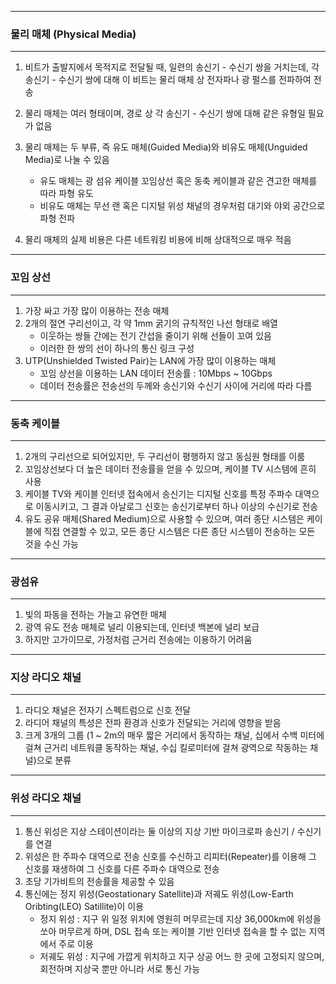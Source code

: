 -----
### 물리 매체 (Physical Media)
-----
1. 비트가 출발지에서 목적지로 전달될 때, 일련의 송신기 - 수신기 쌍을 거치는데, 각 송신기 - 수신기 쌍에 대해 이 비트는 물리 매체 상 전자파나 광 펄스를 전파하여 전송
2. 물리 매체는 여러 형태이며, 경로 상 각 송신기 - 수신기 쌍에 대해 같은 유형일 필요가 없음
3. 물리 매체는 두 부류, 즉 유도 매체(Guided Media)와 비유도 매체(Unguided Media)로 나눌 수 있음
   - 유도 매체는 광 섬유 케이블 꼬임상선 혹은 동축 케이블과 같은 견고한 매체를 따라 파형 유도
   - 비유도 매체는 무선 랜 혹은 디지털 위성 채널의 경우처럼 대기와 야외 공간으로 파형 전파

4. 물리 매체의 실제 비용은 다른 네트워킹 비용에 비해 상대적으로 매우 적음

-----
### 꼬임 상선
-----
1. 가장 싸고 가장 많이 이용하는 전송 매체
2. 2개의 절연 구리선이고, 각 약 1mm 굵기의 규칙적인 나선 형태로 배열
   - 이웃하는 쌍들 간에는 전기 간섭을 줄이기 위해 선들이 꼬여 있음
   - 이러한 한 쌍의 선이 하나의 통신 링크 구성
3. UTP(Unshielded Twisted Pair)는 LAN에 가장 많이 이용하는 매체
   - 꼬임 상선을 이용하는 LAN 데이터 전송률 : 10Mbps ~ 10Gbps
   - 데이터 전송률은 전송선의 두께와 송신기와 수신기 사이에 거리에 따라 다름
-----
### 동축 케이블
-----
1. 2개의 구리선으로 되어있지만, 두 구리선이 평행하지 않고 동심원 형태를 이룸
2. 꼬임상선보다 더 높은 데이터 전송률을 얻을 수 있으며, 케이블 TV 시스템에 흔히 사용
3. 케이블 TV와 케이블 인터넷 접속에서 송신기는 디지털 신호를 특정 주파수 대역으로 이동시키고, 그 결과 아날로그 신호는 송신기로부터 하나 이상의 수신기로 전송
4. 유도 공유 매체(Shared Medium)으로 사용할 수 있으며, 여러 종단 시스템은 케이블에 직접 연결할 수 있고, 모든 종단 시스템은 다른 종단 시스템이 전송하는 모든 것을 수신 가능

-----
### 광섬유
-----
1. 빛의 파동을 전하는 가늘고 유연한 매체
2. 광역 유도 전송 매체로 널리 이용되는데, 인터넷 백본에 널리 보급
3. 하지만 고가이므로, 가정처럼 근거리 전송에는 이용하기 어려움

-----
### 지상 라디오 채널
-----
1. 라디오 채널은 전자기 스펙트럼으로 신호 전달
2. 라디어 채널의 특성은 전파 환경과 신호가 전달되는 거리에 영향을 받음
3. 크게 3개의 그룹 (1 ~ 2m의 매우 짧은 거리에서 동작하는 채널, 십에서 수백 미터에 걸쳐 근거리 네트워클 동작하는 채널, 수십 킬로미터에 걸쳐 광역으로 작동하는 채널)으로 분류

-----
### 위성 라디오 채널
-----
1. 통신 위성은 지상 스테이션이라는 둘 이상의 지상 기반 마이크로파 송신기 / 수신기를 연결
2. 위성은 한 주파수 대역으로 전송 신호를 수신하고 리피터(Repeater)를 이용해 그 신호를 재생하여 그 신호를 다른 주파수 대역으로 전송
3. 초당 기가비트의 전송률을 제공할 수 있음
4. 통신에는 정지 위성(Geostationary Satellite)과 저궤도 위성(Low-Earth Oribting(LEO) Satillite)이 이용
   - 정지 위성 : 지구 위 일정 위치에 영원히 머무르는데 지상 36,000km에 위성을 쏘아 머무르게 하며, DSL 접속 또는 케이블 기반 인터넷 접속을 할 수 없는 지역에서 주로 이용
   - 저궤도 위성 : 지구에 가깝게 위치하고 지구 상공 어느 한 곳에 고정되지 않으며, 회전하며 지상국 뿐만 아니라 서로 통신 가능
